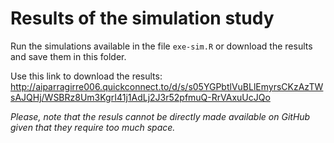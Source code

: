# Results of the simulation study

Run the simulations available in the file `exe-sim.R` or 
download the results and save them in this folder.

Use this link to download the results: 
http://aiparragirre006.quickconnect.to/d/s/s05YGPbtlVuBLlEmyrsCKzAzTWsAJQHj/WSBRz8Um3KgrI41j1AdLj2J3r52pfmuQ-RrVAxuUcJQo

*Please, note that the resuls cannot be directly made available on GitHub given that they require too much space.*
